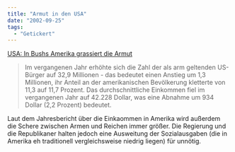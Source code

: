 ```yaml
---
title: "Armut in den USA"
date: "2002-09-25"
tags:
  - "Getickert"
---
```


[USA: In Bushs Amerika grassiert die Armut](http://www.spiegel.de/politik/ausland/0,1518,215554,00.html "Spiegel Online: Politik")

> Im vergangenen Jahr erhöhte sich die Zahl der als arm geltenden US-Bürger auf 32,9 Millionen - das bedeutet einen Anstieg um 1,3 Millionen, ihr Anteil an der amerikanischen Bevölkerung kletterte von 11,3 auf 11,7 Prozent. Das durchschnittliche Einkommen fiel im vergangenen Jahr auf 42.228 Dollar, was eine Abnahme um 934 Dollar (2,2 Prozent) bedeutet.

Laut dem Jahresbericht über die Einkaommen in Amerika wird außerdem die Schere zwischen Armen und Reichen immer größer. Die Regierung und die Republikaner halten jedoch eine Ausweitung der Sozialausgaben (die in Amerika eh traditionell vergleichsweise niedrig liegen) für unnötig.
